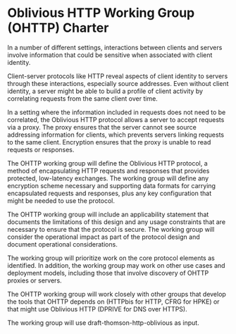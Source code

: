 # Oblivious HTTP Working Group (OHTTP) Charter

In a number of different settings, interactions between clients and servers
involve information that could be sensitive when associated with client
identity.

Client-server protocols like HTTP reveal aspects of client identity to servers
through these interactions, especially source addresses.  Even without client
identity, a server might be able to build a profile of client activity by
correlating requests from the same client over time.

In a setting where the information included in requests does not need to be
correlated, the Oblivious HTTP protocol allows a server to accept requests via a
proxy.  The proxy ensures that the server cannot see source addressing
information for clients, which prevents servers linking requests to the same
client.  Encryption ensures that the proxy is unable to read requests or
responses.

The OHTTP working group will define the Oblivious HTTP protocol, a method of
encapsulating HTTP requests and responses that provides protected, low-latency
exchanges.  The working group will define any encryption scheme necessary and
supporting data formats for carrying encapsulated requests and responses, plus
any key configuration that might be needed to use the protocol.

The OHTTP working group will include an applicability statement that documents
the limitations of this design and any usage constraints that are necessary to
ensure that the protocol is secure.  The working group will consider the
operational impact as part of the protocol design and document operational
considerations.

The working group will prioritize work on the core protocol elements as
identified.  In addition, the working group may work on other use cases and
deployment models, including those that involve discovery of OHTTP proxies or
servers.

The OHTTP working group will work closely with other groups that develop the
tools that OHTTP depends on (HTTPbis for HTTP, CFRG for HPKE) or that might use
Oblivious HTTP (DPRIVE for DNS over HTTPS).

The working group will use draft-thomson-http-oblivious as input.
